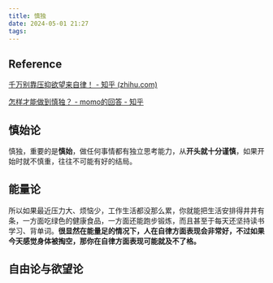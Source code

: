 ```yaml
---
title: 慎独
date: 2024-05-01 21:27
tags:
---
```

## Reference

[千万别靠压抑欲望来自律！ - 知乎 (zhihu.com)](https://zhuanlan.zhihu.com/p/680954424)

[怎样才能做到慎独？ - momo的回答 - 知乎](https://www.zhihu.com/question/418155219/answer/1442940277)


## 慎始论

慎独，重要的是**慎始**，做任何事情都有独立思考能力，从**开头就十分谨慎**，如果开始时就不慎重，往往不可能有好的结局。
## 能量论

所以如果最近压力大、烦恼少，工作生活都没那么累，你就能把生活安排得井井有条，一方面吃绿色的健康食品，一方面还能跑步锻炼，而且甚至于每天还坚持读书学习、背单词。**很显然在能量足的情况下，人在自律方面表现会非常好，不过如果今天感觉身体被掏空，那你在自律方面表现可能就及不了格。**

## 自由论与欲望论




